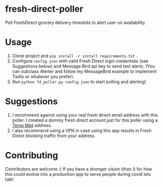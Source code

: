# fresh-direct-poller
Poll FreshDirect grocery delivery timeslots to alert user on availability.

Usage
=====
1. Clone project and `pip install -r install requirements.txt` .
2. Configure `config.json` with valid Fresh Direct login credentials (see Suggestions below) and Message Bird api key to send text alerts. (You can subclass Alerter and follow my MessageBird example to implement Twilio or whatever you prefer).
3. Run `python fd_poller.py config.json` to start polling and alerting!

Suggestions
===========
1. I recommend against using your real fresh direct email address with this poller. I created a dummy fresh direct account just for this poller using a [Temp Mail](https://temp-mail.org/) address. 
2. I also recommend using a VPN in case using this app results in Fresh Direct blocking traffic from your address.

Contributing
============
Contributors are welcome :) If you have a stronger vision (than I) for how this could evolve into a production app to serve people during covid lets talk!
